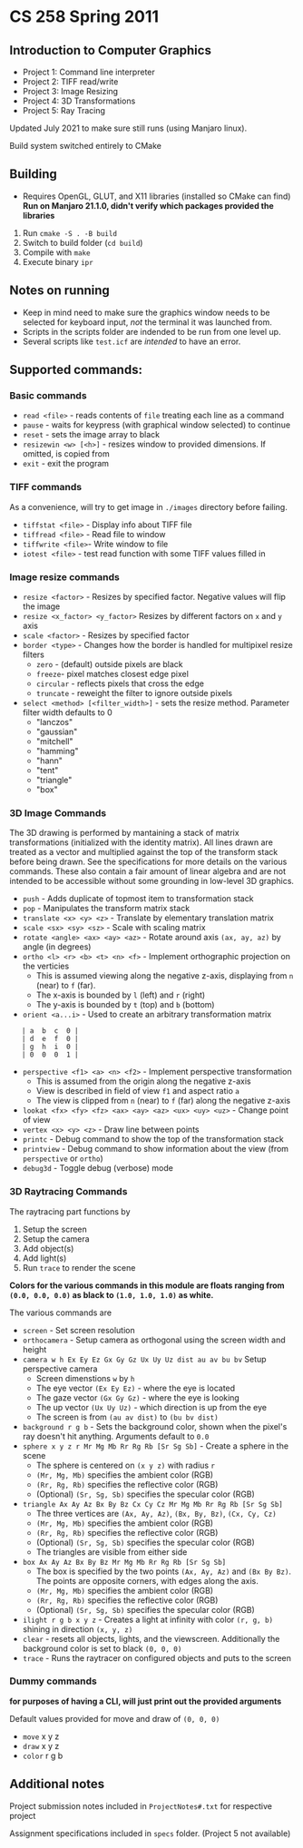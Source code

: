 # CS 258 Spring 2011

## Introduction to Computer Graphics

- Project 1: Command line interpreter
- Project 2: TIFF read/write
- Project 3: Image Resizing
- Project 4: 3D Transformations
- Project 5: Ray Tracing

Updated July 2021 to make sure still runs (using Manjaro linux).

Build system switched entirely to CMake

## Building

* Requires OpenGL, GLUT, and X11 libraries (installed so CMake can find)
    **Run on Manjaro 21.1.0, didn't verify which packages provided the libraries**

1. Run `cmake -S . -B build`
1. Switch to build folder (`cd build`)
1. Compile with `make`
1. Execute binary `ipr`

## Notes on running

- Keep in mind need to make sure the graphics window needs to be selected for keyboard input, _not_ the terminal it was launched from.
- Scripts in the scripts folder are indended to be run from one level up.
- Several scripts like `test.icf` are *intended* to have an error.

## Supported commands:

### Basic commands

- `read <file>` - reads contents of `file` treating each line as a command
- `pause` - waits for keypress (with graphical window selected) to continue
- `reset` - sets the image array to black
- `resizewin <w> [<h>]` - resizes window to provided dimensions. If omitted, <h> is copied from <w>
- `exit` - exit the program

### TIFF commands

As a convenience, will try to get image in `./images` directory before failing.

- `tiffstat <file>` - Display info about TIFF file
- `tiffread <file>` - Read file to window
- `tiffwrite <file>`- Write window to file
- `iotest <file>` - test read function with some TIFF values filled in

### Image resize commands

- `resize <factor>` - Resizes by specified factor. Negative values will flip the image
- `resize <x_factor> <y_factor>` Resizes by different factors on `x` and `y` axis
- `scale <factor>` - Resizes by specified factor
- `border <type>` - Changes how the border is handled for multipixel resize filters
    - `zero` - (default) outside pixels are black
    - `freeze`- pixel matches closest edge pixel
    - `circular` - reflects pixels that cross the edge
    - `truncate` - reweight the filter to ignore outside pixels
- `select <method> [<filter_width>]` - sets the resize method. Parameter filter width defaults to 0
    - "lanczos"
    - "gaussian"
    - "mitchell"
    - "hamming"
    - "hann"
    - "tent"
    - "triangle"
    - "box"

### 3D Image Commands

The 3D drawing is performed by mantaining a stack of matrix transformations (initialized with the identity matrix). All lines drawn are treated as a vector and multiplied against the top of the transform stack before being drawn. See the specifications for more details on the various commands. These also contain a fair amount of linear algebra and are not intended to be accessible without some grounding in low-level 3D graphics.

- `push` - Adds duplicate of topmost item to transformation stack
- `pop` - Manipulates the transform matrix stack
- `translate <x> <y> <z>` - Translate by elementary translation matrix
- `scale <sx> <sy> <sz>` - Scale with scaling matrix
- `rotate <angle> <ax> <ay> <az>` - Rotate around axis `(ax, ay, az)` by angle (in degrees)
- `ortho <l> <r> <b> <t> <n> <f>` - Implement orthographic projection on the verticies
    - This is assumed viewing along the negative z-axis, displaying from `n` (near) to `f` (far).
    - The x-axis is bounded by `l` (left) and `r` (right)
    - The y-axis is bounded by `t` (top) and `b` (bottom)
- `orient <a...i>` - Used to create an arbitrary transformation matrix
```
   | a  b  c  0 |
   | d  e  f  0 |
   | g  h  i  0 |
   | 0  0  0  1 |
```
- `perspective <f1> <a> <n> <f2>` - Implement perspective transformation
    - This is assumed from the origin along the negative z-axis
    - View is described in field of view `f1` and aspect ratio `a`
    - The view is clipped from `n` (near) to `f` (far) along the negative z-axis
- `lookat <fx> <fy> <fz> <ax> <ay> <az> <ux> <uy> <uz>` - Change point of view
- `vertex <x> <y> <z>` - Draw line between points
- `printc` - Debug command to show the top of the transformation stack
- `printview` - Debug command to show information about the view (from `perspective` or `ortho`)
- `debug3d` - Toggle debug (verbose) mode

### 3D Raytracing Commands

The raytracing part functions by

1. Setup the screen
1. Setup the camera
1. Add object(s)
1. Add light(s)
1. Run `trace` to render the scene

**Colors for the various commands in this module are floats ranging from
`(0.0, 0.0, 0.0)` as black to `(1.0, 1.0, 1.0)` as white.**

The various commands are

- `screen` - Set screen resolution
- `orthocamera` - Setup camera as orthogonal using the screen width and height
- `camera w h Ex Ey Ez Gx Gy Gz Ux Uy Uz dist au av bu bv`
        Setup perspective camera
    - Screen dimenstions `w` by `h`
    - The eye vector `(Ex Ey Ez)` - where the eye is located
    - The gaze vector `(Gx Gy Gz)` - where the eye is looking
    - The up vector `(Ux Uy Uz)` - which direction is up from the eye
    - The screen is from `(au av dist)` to `(bu bv dist)`
- `background r g b` - Sets the background color, shown when the pixel's ray
        doesn't hit anything. Arguments default to `0.0`
- `sphere x y z r Mr Mg Mb Rr Rg Rb [Sr Sg Sb]` - Create a sphere in the scene
    - The sphere is centered on `(x y z)` with radius `r`
    - `(Mr, Mg, Mb)` specifies the ambient color (RGB)
    - `(Rr, Rg, Rb)` specifies the reflective color (RGB)
    - (Optional) `(Sr, Sg, Sb)` specifies the specular color (RGB)
- `triangle Ax Ay Az Bx By Bz Cx Cy Cz Mr Mg Mb Rr Rg Rb [Sr Sg Sb]`
    - The three vertices are `(Ax, Ay, Az)`, `(Bx, By, Bz)`, `(Cx, Cy, Cz)`
    - `(Mr, Mg, Mb)` specifies the ambient color (RGB)
    - `(Rr, Rg, Rb)` specifies the reflective color (RGB)
    - (Optional) `(Sr, Sg, Sb)` specifies the specular color (RGB)
    - The triangles are visible from either side
- `box Ax Ay Az Bx By Bz Mr Mg Mb Rr Rg Rb [Sr Sg Sb]`
    - The box is specified by the two points `(Ax, Ay, Az)` and `(Bx By Bz)`.
        The points are opposite corners, with edges along the axis.
    - `(Mr, Mg, Mb)` specifies the ambient color (RGB)
    - `(Rr, Rg, Rb)` specifies the reflective color (RGB)
    - (Optional) `(Sr, Sg, Sb)` specifies the specular color (RGB)
- `ilight r g b x y z` - Creates a light at infinity with color `(r, g, b)`
        shining in direction `(x, y, z)`
- `clear` - resets all objects, lights, and the viewscreen. Additionally the
        background color is set to black `(0, 0, 0)`
- `trace` - Runs the raytracer on configured objects and puts to the screen

### Dummy commands

**for purposes of having a CLI, will just print out the provided arguments**

Default values provided for move and draw of `(0, 0, 0)`

- `move` x y z
- `draw` x y z
- `color` r g b

## Additional notes

Project submission notes included in `ProjectNotes#.txt` for respective project

Assignment specifications included in `specs` folder. (Project 5 not available)


